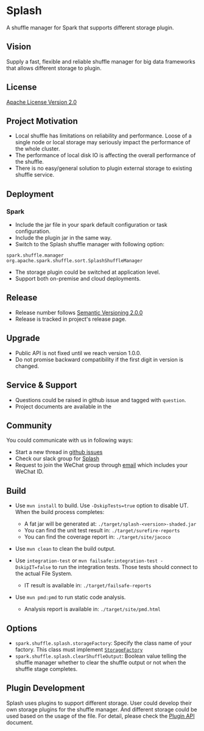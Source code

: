 # Splash

A shuffle manager for Spark that supports different storage plugin.

## Vision
Supply a fast, flexible and reliable shuffle manager for big data frameworks 
that allows different storage to plugin. 

## License
[Apache License Version 2.0](LICENSE)

## Project Motivation

*	Local shuffle has limitations on reliability and performance. Loose of a 
  single node or local storage may seriously impact the performance of the 
  whole cluster.
*	The performance of local disk IO is affecting the overall performance of the 
  shuffle.
*	There is no easy/general solution to plugin external storage to existing 
  shuffle service.

## Deployment
### Spark
* Include the jar file in your spark default configuration or task 
  configuration.
* Include the plugin jar in the same way.
* Switch to the Splash shuffle manager with following option:
```
spark.shuffle.manager org.apache.spark.shuffle.sort.SplashShuffleManager
``` 
* The storage plugin could be switched at application level.
* Support both on-premise and cloud deployments.

## Release
* Release number follows [Semantic Versioning 2.0.0](https://semver.org/#semantic-versioning-200)
* Release is tracked in project's release page.

## Upgrade
* Public API is not fixed until we reach version 1.0.0.
* Do not promise backward compatibility if the first digit in version is changed.

## Service & Support
* Questions could be raised in github issue and tagged with `question`.
* Project documents are available in the

## Community
You could communicate with us in following ways:
* Start a new thread in [github issues](https://github.com/MemVerge/splash/issues)
* Check our slack group for [Splash](https://splash-headquarters.slack.com/)
* Request to join the WeChat group through [email](mailto://cedric.zhuang@memverge.com) 
  which includes your WeChat ID. 

## Build

* Use `mvn install` to build.  Use `-DskipTests=true` option to disable UT.
When the build process completes:
  * A fat jar will be generated at: `./target/splash-<version>-shaded.jar`
  * You can find the unit test result in: `./target/surefire-reports`
  * You can find the coverage report in: `./target/site/jacoco` 

* Use `mvn clean` to clean the build output.

* Use `integration-test` or `mvn failsafe:integration-test -DskipIT=false`
  to run the integration tests.  Those tests should connect to the actual File 
  System.
  * IT result is available in: `./target/failsafe-reports`

* Use `mvn pmd:pmd` to run static code analysis.
  * Analysis report is available in: `./target/site/pmd.html`

## Options
* `spark.shuffle.splash.storageFactory`:
  Specify the class name of your factory.  This class must implement 
  [`StorageFactory`](src/main/java/com/memverge/splash/StorageFactory.java)
* `spark.shuffle.splash.clearShuffleOutput`: Boolean value telling the shuffle
  manager whether to clear the shuffle output or not when the shuffle stage 
  completes.
   
## Plugin Development
Splash uses plugins to support different storage.  User could develop their own
storage plugins for the shuffle manager.  And different storage could be used
based on the usage of the file.  For detail, please check the 
[Plugin API](doc/Plugin_API.md) document.
